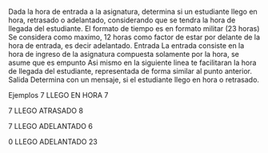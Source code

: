 Dada la hora de entrada a la asignatura, determina si un estudiante llego en hora, retrasado o adelantado, considerando que se tendra la hora de llegada del estudiante.
El formato de tiempo es en formato militar (23 horas)
Se considera como maximo,  12 horas como factor de estar por delante de la hora de entrada, es decir adelantado.
Entrada
La entrada consiste en la hora de ingreso de la asignatura compuesta solamente por la hora, se asume que es empunto
Asi mismo en la siguiente linea te facilitaran la hora de llegada del estudiante, representada de forma similar al punto anterior.
Salida
Determina con un mensaje, si el estudiante llego en hora o retrasado.

Ejemplos
7							LLEGO EN HORA
7

7							LLEGO ATRASADO
8

7							LLEGO ADELANTADO
6

0							LLEGO ADELANTADO
23
